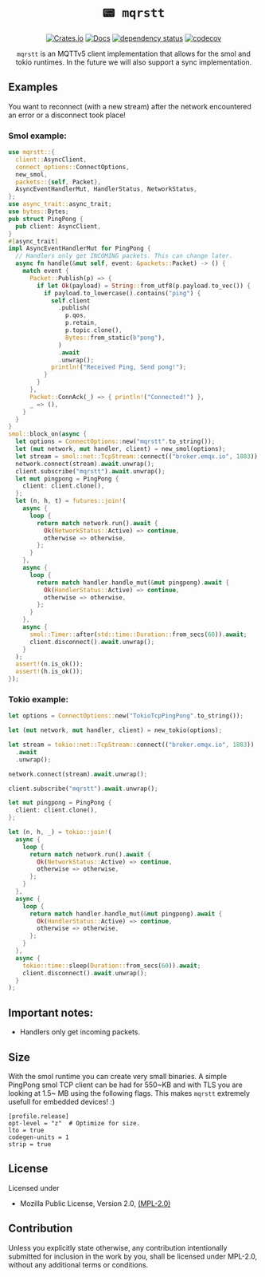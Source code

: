 <div align="center">

# `📟 mqrstt`

[![Crates.io](https://img.shields.io/crates/v/mqrstt.svg)](https://crates.io/crates/mqrstt)
[![Docs](https://docs.rs/mqrstt/badge.svg)](https://docs.rs/mqrstt)
[![dependency status](https://deps.rs/repo/github/GunnarMorrigan/mqrstt/status.svg)](https://deps.rs/repo/github/GunnarMorrigan/mqrstt)
[![codecov](https://codecov.io/github/GunnarMorrigan/mqrstt/branch/main/graph/badge.svg?token=YSZFYQ063Y)](https://codecov.io/github/GunnarMorrigan/mqrstt)

`mqrstt` is an MQTTv5 client implementation that allows for the smol and tokio runtimes. In the future we will also support a sync implementation.

</div>

## Examples

You want to reconnect (with a new stream) after the network encountered an error or a disconnect took place!

### Smol example:
```rust
use mqrstt::{
  client::AsyncClient,
  connect_options::ConnectOptions,
  new_smol,
  packets::{self, Packet},
  AsyncEventHandlerMut, HandlerStatus, NetworkStatus,
};
use async_trait::async_trait;
use bytes::Bytes;
pub struct PingPong {
  pub client: AsyncClient,
}
#[async_trait]
impl AsyncEventHandlerMut for PingPong {
  // Handlers only get INCOMING packets. This can change later.
  async fn handle(&mut self, event: &packets::Packet) -> () {
    match event {
      Packet::Publish(p) => {
        if let Ok(payload) = String::from_utf8(p.payload.to_vec()) {
          if payload.to_lowercase().contains("ping") {
            self.client
              .publish(
                p.qos,
                p.retain,
                p.topic.clone(),
                Bytes::from_static(b"pong"),
              )
              .await
              .unwrap();
            println!("Received Ping, Send pong!");
          }
        }
      },
      Packet::ConnAck(_) => { println!("Connected!") },
      _ => (),
    }
  }
}
smol::block_on(async {
  let options = ConnectOptions::new("mqrstt".to_string());
  let (mut network, mut handler, client) = new_smol(options);
  let stream = smol::net::TcpStream::connect(("broker.emqx.io", 1883)).await.unwrap();
  network.connect(stream).await.unwrap();
  client.subscribe("mqrstt").await.unwrap();
  let mut pingpong = PingPong {
    client: client.clone(),
  };
  let (n, h, t) = futures::join!(
    async {
      loop {
        return match network.run().await {
          Ok(NetworkStatus::Active) => continue,
          otherwise => otherwise,
        };
      }
    },
    async {
      loop {
        return match handler.handle_mut(&mut pingpong).await {
          Ok(HandlerStatus::Active) => continue,
          otherwise => otherwise,
        };
      }
    },
    async {
      smol::Timer::after(std::time::Duration::from_secs(60)).await;
      client.disconnect().await.unwrap();
    }
  );
  assert!(n.is_ok());
  assert!(h.is_ok());
});
```


### Tokio example:
```rust
let options = ConnectOptions::new("TokioTcpPingPong".to_string());

let (mut network, mut handler, client) = new_tokio(options);

let stream = tokio::net::TcpStream::connect(("broker.emqx.io", 1883))
  .await
  .unwrap();

network.connect(stream).await.unwrap();

client.subscribe("mqrstt").await.unwrap();

let mut pingpong = PingPong {
  client: client.clone(),
};

let (n, h, _) = tokio::join!(
  async {
    loop {
      return match network.run().await {
        Ok(NetworkStatus::Active) => continue,
        otherwise => otherwise,
      };
    }
  },
  async {
    loop {
      return match handler.handle_mut(&mut pingpong).await {
        Ok(HandlerStatus::Active) => continue,
        otherwise => otherwise,
      };
    }
  },
  async {
    tokio::time::sleep(Duration::from_secs(60)).await;
    client.disconnect().await.unwrap();
  }
);
```

## Important notes:
 - Handlers only get incoming packets.


## Size
With the smol runtime you can create very small binaries. A simple PingPong smol TCP client can be had for 550\~KB and with TLS you are looking at 1.5\~ MB using the following flags. This makes `mqrstt` extremely usefull for embedded devices! :)
```
[profile.release]
opt-level = "z"  # Optimize for size.
lto = true
codegen-units = 1
strip = true
```

## License

Licensed under

* Mozilla Public License, Version 2.0, [(MPL-2.0)](https://choosealicense.com/licenses/mpl-2.0/)

## Contribution

Unless you explicitly state otherwise, any contribution intentionally
submitted for inclusion in the work by you, shall be licensed under MPL-2.0, without any additional terms or
conditions.
